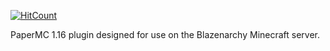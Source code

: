 [![HitCount](http://hits.dwyl.com/wnuke/nuke-stack.svg)](http://hits.dwyl.com/wnuke/nuke-stack)

PaperMC 1.16 plugin designed for use on the Blazenarchy Minecraft server.
